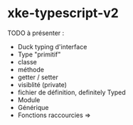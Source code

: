 xke-typescript-v2
=================


TODO à présenter :
* Duck typing d'interface
* Type "primitif"
* classe
* méthode
* getter / setter
* visiblité (private)
* fichier de définition, definitely Typed
* Module
* Générique
* Fonctions raccourcies =>

